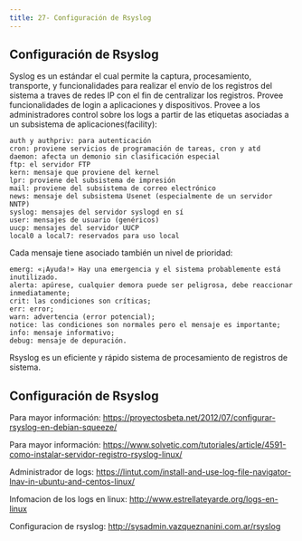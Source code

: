 ```yaml
---
title: 27- Configuración de Rsyslog
---
```

## Configuración de Rsyslog 


Syslog es un estándar 	el cual permite 	la captura, procesamiento, transporte, y funcionalidades para realizar el envío de los registros del sistema a traves de redes IP con el fin de centralizar los registros. 
Provee funcionalidades de login a aplicaciones y dispositivos. 
Provee a los administradores control sobre los logs a partir de las etiquetas asociadas a un subsistema de aplicaciones(facility): 
```
auth y authpriv: para autenticación
cron: proviene servicios de programación de tareas, cron y atd
daemon: afecta un demonio sin clasificación especial 
ftp: el servidor FTP
kern: mensaje que proviene del kernel
lpr: proviene del subsistema de impresión
mail: proviene del subsistema de correo electrónico
news: mensaje del subsistema Usenet (especialmente de un servidor NNTP)
syslog: mensajes del servidor syslogd en sí
user: mensajes de usuario (genéricos)
uucp: mensajes del servidor UUCP
local0 a local7: reservados para uso local
```

Cada mensaje tiene asociado también un nivel de prioridad: 
```
emerg: «¡Ayuda!» Hay una emergencia y el sistema probablemente está inutilizado.
alerta: apúrese, cualquier demora puede ser peligrosa, debe reaccionar inmediatamente;
crit: las condiciones son críticas;
err: error;
warn: advertencia (error potencial);
notice: las condiciones son normales pero el mensaje es importante;
info: mensaje informativo;
debug: mensaje de depuración. 
```

Rsyslog es un eficiente y rápido sistema de procesamiento de registros de sistema.

## Configuración de Rsyslog


Para mayor información: <a href='https://proyectosbeta.net/2012/07/configurar-rsyslog-en-debian-squeeze/' target='_blank' rel='nofollow'>https://proyectosbeta.net/2012/07/configurar-rsyslog-en-debian-squeeze/</a>


Para mayor información: <a href='https://www.solvetic.com/tutoriales/article/4591-como-instalar-servidor-registro-rsyslog-linux/' target='_blank' rel='nofollow'>https://www.solvetic.com/tutoriales/article/4591-como-instalar-servidor-registro-rsyslog-linux/</a>

Administrador de logs: <a href='https://lintut.com/install-and-use-log-file-navigator-lnav-in-ubuntu-and-centos-linux/' target='_blank' rel='nofollow'>https://lintut.com/install-and-use-log-file-navigator-lnav-in-ubuntu-and-centos-linux/</a>

Infomacion de los logs en linux:  <a href='http://www.estrellateyarde.org/logs-en-linux' target='_blank' rel='nofollow'>http://www.estrellateyarde.org/logs-en-linux</a>

Configuracion de rsyslog:  <a href='http://sysadmin.vazqueznanini.com.ar/rsyslog' target='_blank' rel='nofollow'>http://sysadmin.vazqueznanini.com.ar/rsyslog</a>
